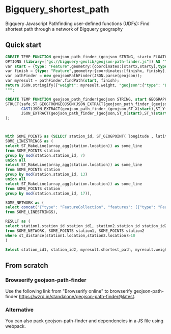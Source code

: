 # Bigquery_shortest_path
Bigquery Javascript Pathfinding user-defined functions (UDFs): Find shortest path through a network of Bigquery geography

## Quick start

```sql
CREATE TEMP FUNCTION geojson_path_finder_(geojson STRING, startx FLOAT64, starty FLOAT64, finishx FLOAT64, finishy FLOAT64) RETURNS STRING LANGUAGE js
OPTIONS (library=["gs://bigquery-geolib/geojson-path-finder.js"]) AS """
var start = {type: "Feature",geometry:{coordinates:[startx,starty],type: "Point"}};
var finish = {type: "Feature",geometry:{coordinates:[finishx, finishy],type: "Point"}};
var pathFinder = new geojsonPathFinder(JSON.parse(geojson));
var myresult = pathFinder.findPath(start, finish);
return JSON.stringify({"weight": myresult.weight, "geojson":{"type": "LineString", "coordinates":myresult.path}});
""";

CREATE TEMP FUNCTION geojson_path_finder(geojson STRING, start GEOGRAPHY, finish GEOGRAPHY) AS (
STRUCT(safe.ST_GEOGFROMGEOJSON(JSON_EXTRACT(geojson_path_finder_(geojson,ST_X(start),ST_Y(start),ST_X(finish),ST_Y(finish)), '$.geojson')) as shortest_path,
       CAST(JSON_EXTRACT(geojson_path_finder_(geojson,ST_X(start),ST_Y(start),ST_X(finish),ST_Y(finish)), '$.weight') as FLOAT64) as weight,
       JSON_EXTRACT(geojson_path_finder_(geojson,ST_X(start),ST_Y(start),ST_X(finish),ST_Y(finish)), '$.geojson') as geojson)
);



With SOME_POINTS as (SELECT station_id, ST_GEOGPOINT( longitude , latitude ) location FROM `bigquery-public-data.austin_bikeshare.bikeshare_stations`),
SOME_LINESTRINGS as (
select ST_MakeLine(array_agg(station.location)) as some_line
from SOME_POINTS station
group by mod(station.station_id, 7)
union all
select ST_MakeLine(array_agg(station.location)) as some_line
from SOME_POINTS station
group by mod(station.station_id, 13)
union all
select ST_MakeLine(array_agg(station.location)) as some_line
from SOME_POINTS station
group by mod(station.station_id, 17)),

SOME_NETWORK as (
select concat('{"type": "FeatureCollection", "features": [{"type": "Feature","geometry":',string_agg(ST_ASGEOJSON(some_line),'},{"type":"Feature","geometry":'),"}]}") my_network
from SOME_LINESTRINGS),

RESULT as (
select station1.station_id station_id1, station2.station_id station_id2, geojson_path_finder(my_network, station1.location, station2.location) myresult
from SOME_NETWORK, SOME_POINTS station1, SOME_POINTS station2
where st_distance(station1.location,station2.location)>10 
)

Select station_id1, station_id2, myresult.shortest_path, myresult.weight  from RESULT
```

## From scratch

### Browserify geojson-path-finder

Use the following link from  "Browserify online" to browserify geojson-path-finder https://wzrd.in/standalone/geojson-path-finder@latest.

### Alternative
You can also pack geojson-path-finder and dependencies in a JS file using webpack.
